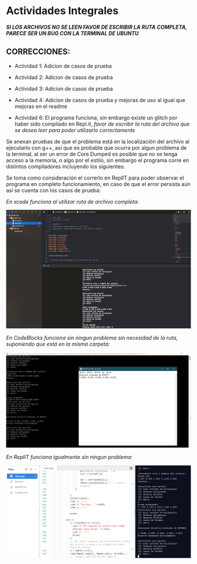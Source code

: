 # Actividades Integrales

***SI LOS ARCHIVOS NO SE LEEN FAVOR DE ESCRIBIR LA RUTA COMPLETA, PARECE SER UN BUG CON LA TERMINAL DE UBUNTU***

## CORRECCIONES:
- Actividad 1: Adicion de casos de prueba
- Actividad 2: Adicion de casos de prueba
- Actividad 3: Adicion de casos de prueba
- Actividad 4: Adicion de casos de prueba y mejoras de uso al igual que mejoras en el readme

- Actividad 6: El programa funciona, sin embargo existe un glitch por haber sido compilado en Repl.it, *favor de escribir la ruta del archivo que se desea leer para poder utilizarlo correctamente*

Se anexan pruebas de que el problema está en la localización del archivo al ejecutarlo con g++, así que es probable que ocurra por algun problema de la terminal, al ser un error 
de Core Dumped es posible que no se tenga acceso a la memoria, o algo por el estilo, sin embargo el programa corre en distintos compiladores incluyendo los siguientes:

Se toma como consideración el correrlo en ReplIT para poder observar el programa en completo funcionamiento, en caso de que el error persista aún así se cuenta con los casos de 
prueba:

_En xcode funciona al utilizar ruta de archivo completa:_

![](verificacion1.png)

_En CodeBlocks funciona sin ningun problema sin necesidad de la ruta, suponiendo que está en la misma carpeta:_

![](verificacion2.jpg)

_En ReplIT funciona igualmente sin ningun problema:_

![](verificacion3.png)
